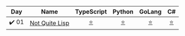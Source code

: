  |  Day  | Name                |  TypeScript   |    Python     |    GoLang     |      C#       |
 | :---: | ------------------- | :-----------: | :-----------: | :-----------: | :-----------: |
 | ✔️ 01 | [Not Quite Lisp][1] | [:star:][1.1] | [:star:][1.2] | [:star:][1.3] | [:star:][1.4] |

[1]: http://adventofcode.com/2015/day/1
[1.1]: ./2015/Day%2001%20Not%20quite%20LISP/ts/solution.ts
[1.2]: ./2015/Day%2001%20Not%20quite%20LISP/py/solution.py
[1.3]: ./2015/Day%2001%20Not%20quite%20LISP/go/solution.go
[1.4]: ./2015/Day%2001%20Not%20quite%20LISP/sharp/Solution.cs
